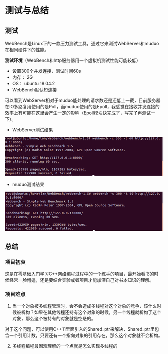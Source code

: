 # 测试与总结

## 测试

WebBench是Linux下的一款压力测试工具，通过它来测试WebServer和muduo在相同硬件下的性能。

**测试环境**（WebBench和http服务器用一个虚拟机测试性能可能较低）

-   设置300个并发连接，测试时间60s
-   内存： 2G
-   OS： ubuntu 18.04.2
-   WebBench默认短连接

可以看到WebServer相对于muduo能处理的请求数还是还低上一截，目前服务器在IO多路复用使用的是Poll，而muduo使用的是Epoll，我感觉在接收并发连接的效率上有可能在这里会产生一定的影响（Epoll模块快完成了，写完了再测试一下）。

-   WebServer测试结果

![WebServer](https://github.com/Lannnnh/WebServer/blob/master/photo/WebServer.png)

-   muduo测试结果

![muduo](https://github.com/Lannnnh/WebServer/blob/master/photo/muduos.png)

## 总结

### 项目初衷

这是在零基础入门学习C++网络编程过程中的一个练手的项目，最开始看书的时候经常一脸懵逼，还是要结合实验或者项目才能加深自己对书本知识的理解。

### 项目难点

1. 当一个对象被多线程管理时，会不会造成多线程对这个对象的竞争，该什么时候被析构？如果在其他线程还持有这个对象的时候，另一个线程就析构了这个对象，那么这个被持有的对象就是空悬的。

对于这个问题，可以使用C++11里面引入的Shared_ptr来解决，Shared_ptr里包含一个引用计数，只要还有一个指向对象的引用存在，那么这个对象就不会析构。

2. 多线程编程最困难理解的一个点就是怎么实现多线程的

